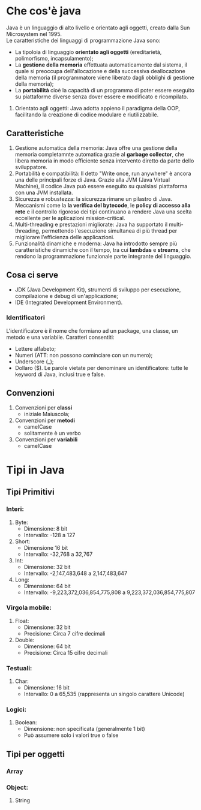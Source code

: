 # Che cos'è java
Java è un linguaggio di alto livello e orientato agli oggetti, creato dalla Sun Microsystem nel 1995.  
Le caratteristiche dei linguaggi di programmazione Java sono:
* La tipoloia di linguaggio **orientato agli oggetti** (ereditarietà, polimorfismo, incapsulamento);
* La **gestione della memoria** effettuata automaticamente dal sistema, il quale si preoccupa dell'allocazione e della successiva deallocazione della memoria (il programmatore viene liberato dagli obblighi di gestione della memoria);
* La **portabilità** cioè la capacità di un programma di poter essere eseguito su piattaforme diverse senza dover essere e modificato e ricompilato.
1. Orientato agli oggetti: Java adotta appieno il paradigma della OOP, facilitando la creazione di codice modulare e riutilizzabile.

## Caratteristiche
1. Gestione automatica della memoria: Java offre una gestione della memoria completamnte automatica grazie al **garbage collector**, che libera memoria in modo efficiente senza intervento diretto da parte dello sviluppatore.
1. Portabilità e compatibilità: Il detto "Write once, run anywhere" è ancora una delle principali forze di Java. Grazie alla JVM (Java Virtual Machine), il codice Java può essere eseguito su qualsiasi piattaforma con una JVM installata.
1. Sicurezza e robustezza: la sicurezza rimane un pilastro di Java. Meccanismi come la **la verifica del bytecode**, le **policy di accesso alla rete** e il controllo rigoroso dei tipi continuano a rendere Java una scelta eccellente per le aplicazioni mission-critical.
1. Multi-threading e prestazioni migliorate: Java ha supportato il multi-threading, permettendo l'esecuzione simultanea di più thread per migliorare l'efficienza delle applicazioni.
1. Funzionalità dinamiche e moderna: Java ha introdotto sempre più caratteristiche dinamiche con il tempo, tra cui **lambdas** e **streams**, che rendono la programmazione funzionale parte integrante del linguaggio.

## Cosa ci serve
* JDK (Java Development Kit), strumenti di sviluppo per esecuzione, compilazione e debug di un'applicazione;
* IDE (Integrated Development Environment).

### Identificatori
L'identificatore è il nome che formiano ad un package, una classe, un metodo e una variabile.
Caratteri consentiti:
* Lettere alfabeto;
* Numeri (ATT: non possono cominciare con un numero);
* Underscore (_);
* Dollaro ($).
Le parole vietate per denominare un identificatore: tutte le keyword di Java, inclusi true e false.

## Convenzioni 
1. Convenzioni per **classi** 
    * iniziale Maiuscola;
1. Convenzioni per **metodi**
    * camelCase 
    * solitamente è un verbo
1. Convenzioni per **variabili**
    * camelCase

# Tipi in Java
## Tipi Primitivi
### Interi: 
1. Byte: 
    * Dimensione: 8 bit
    * Intervallo: -128 a 127
1. Short:
    * Dimensione 16 bit
    * Intervallo: -32,768 a 32,767
1. Int:
    * Dimensione: 32 bit
    * Intervallo: -2,147,483,648 a 2,147,483,647
1. Long:
    * Dimensione: 64 bit
    * Intervallo: -9,223,372,036,854,775,808 a 9,223,372,036,854,775,807
### Virgola mobile:
1. Float: 
    * Dimensione: 32 bit
    * Precisione: Circa 7 cifre decimali
1. Double:
    * Dimensione: 64 bit
    * Precisione: Circa 15 cifre decimali
### Testuali:
1. Char:
    * Dimensione: 16 bit
    * Intervallo: 0 a 65,535 (rappresenta un singolo carattere Unicode)
### Logici:
1. Boolean: 
    * Dimensione: non specificata (generalmente 1 bit)
    * Può assumere solo i valori true o false

## Tipi per oggetti
### Array
### Object: 
1. String 